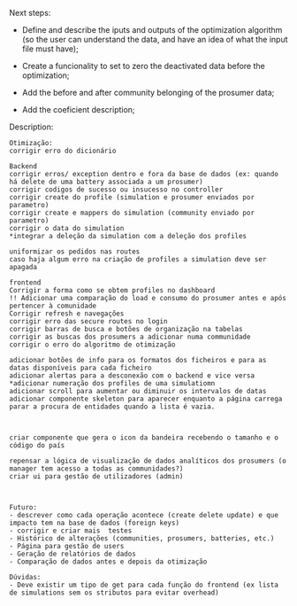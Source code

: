 Next steps:
- Define and describe the iputs and outputs of the optimization algorithm (so the user can understand the data, and have an idea of what the input file must have);

- Create a funcionality to set to zero the deactivated data before the optimization;

- Add the before and after community belonging of the prosumer data;

- Add the coeficient description; 

Description:

    Otimização:
    corrigir erro do dicionário

    Backend
    corrigir erros/ exception dentro e fora da base de dados (ex: quando há delete de uma battery associada a um prosumer)
    corrigir codigos de sucesso ou insucesso no controller
    corrigir create do profile (simulation e prosumer enviados por parametro)
    corrigir create e mappers do simulation (community enviado por parametro)
    corrigir o data do simulation
    *integrar a deleção da simulation com a deleção dos profiles

    uniformizar os pedidos nas routes
    caso haja algum erro na criação de profiles a simulation deve ser apagada 

    frontend
    Corrigir a forma como se obtem profiles no dashboard
    !! Adicionar uma comparação do load e consumo do prosumer antes e após pertencer à comunidade
    Corrigir refresh e navegações 
    corrigir erro das secure routes no login 
    corrigir barras de busca e botões de organização na tabelas
    corrigir as buscas dos prosumers a adicionar numa communidade
    corrigir o erro do algoritmo de otimização

    adicionar botões de info para os formatos dos ficheiros e para as datas disponíveis para cada ficheiro
    adicionar alertas para a desconexão com o backend e vice versa
    *adicionar numeração dos profiles de uma simulatiomn
    adicionar scroll para aumentar ou diminuir os intervalos de datas
    adicionar componente skeleton para aparecer enquanto a página carrega
    parar a procura de entidades quando a lista é vazia.



    criar componente que gera o icon da bandeira recebendo o tamanho e o código do país

    repensar a lógica de visualização de dados analíticos dos prosumers (o manager tem acesso a todas as communidades?)
    criar ui para gestão de utilizadores (admin)



    Futuro:
    - descrever como cada operação acontece (create delete update) e que impacto tem na base de dados (foreign keys)
    - corrigir e criar mais  testes 
    - Histórico de alterações (communities, prosumers, batteries, etc.) 
    - Página para gestão de users
    - Geração de relatórios de dados
    - Comparação de dados antes e depois da otimização

    Dúvidas:
    - Deve existir um tipo de get para cada função do frontend (ex lista de simulations sem os stributos para evitar overhead)